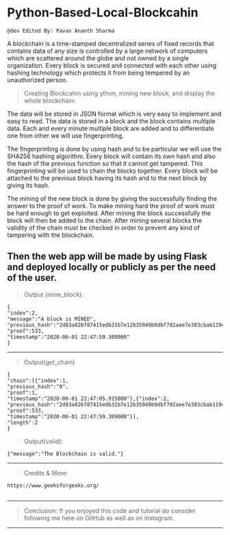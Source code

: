 # Python-Based-Local-Blockcahin
```
@dev Edited By: Pavan Ananth Sharma 
```
A blockchain is a time-stamped decentralized series of fixed records that contains data of any size is controlled by a large network of computers which are scattered around the globe and not owned by a single organization. Every block is secured and connected with each other using hashing technology which protects it from being tempered by an unauthorized person. 
> Creating Blockcahin using ython, mining new block, and display the whole blockchain: 
 
The data will be stored in JSON format which is very easy to implement and easy to read. The data is stored in a block and the block contains multiple data. Each and every minute multiple block are added and to differentiate one from other we will use fingerprinting.

The fingerprinting is done by using hash and to be particular we will use the SHA256 hashing algorithm. Every block will contain its own hash and also the hash of the previous function so that it cannot get tampered. This fingerprinting will be used to chain the blocks together. Every block will be attached to the previous block having its hash and to the next block by giving its hash.

The mining of the new block is done by giving the successfully finding the answer to the proof of work. To make mining hard the proof of work must be hard enough to get exploited.
After mining the block successfully the block will then be added to the chain. After mining several blocks the validity of the chain must be checked in order to prevent any kind of tampering with the blockchain.

Then the web app will be made by using Flask and deployed locally or publicly as per the need of the user.
---------------------------------------------------------------------------------------------------------------------------------------------------------------------------------

>Output (mine_block):
```
{
"index":2,
"message":"A block is MINED",
"previous_hash":"2d83a826f87415edb31b7e12b35949b9dbf702aee7e383cbab119456847b957c",
"proof":533,
"timestamp":"2020-06-01 22:47:59.309000"
} 

```

---------------------------------------------------------------------------------------------------------------------------------------------------------------------------------


>Output(get_chain)
```
{
"chain":[{"index":1,
"previous_hash":"0",
"proof":1,
"timestamp":"2020-06-01 22:47:05.915000"},{"index":2,
"previous_hash":"2d83a826f87415edb31b7e12b35949b9dbf702aee7e383cbab119456847b957c",
"proof":533,
"timestamp":"2020-06-01 22:47:59.309000"}],
"length":2
}
```
>Output(valid):
```
{"message":"The Blockchain is valid."}

```
---------------------------------------------------------------------------------------------------------------------------------------------------------------------------------
>Credits & More:
```
https://www.geeksforgeeks.org/
 
``` 
---------------------------------------------------------------------------------------------------------------------------------------------------------------------------------

>Conclusion:
If you enjoyed this code and tutorial do consider following me here on GitHub as well as on instagram.
---------------------------------------------------------------------------------------------------------------------------------------------------------------------------------
